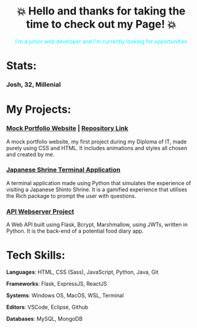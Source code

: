 <div align="center">

# 💥 Hello and thanks for taking the time to check out my Page! 💥
<span style="color:cyan"> I'm a junior web developer and I'm currently looking for opportunities </span>

</div>

# Stats:

### Josh, 32, Millenial

# My Projects:

### [Mock Portfolio Website](https://stupendous-cheesecake-e19ba6.netlify.app/) | [Repository Link](https://github.com/O-App-Pesi/fluffy-couscous)

A mock portfolio website, my first project during my Diploma of IT, made purely using CSS and HTML. It includes animations and styles all chosen and created by me.

### [Japanese Shrine Terminal Application](https://github.com/O-App-Pesi/JT_T1A3)

A terminal application made using Python that simulates the experience of visiting a Japanese Shinto Shrine. It is a gamified experience that utilises the Rich package to prompt the user with questions.

### [API Webserver Project](https://github.com/O-App-Pesi/apiwebserver)

A Web API built using Flask, Bcrypt, Marshmallow, using JWTs, written in Python. It is the back-end of a potential food diary app.

# Tech Skills:

**Languages**: HTML, CSS (Sass), JavaScript, Python, Java, Git

**Frameworks**: Flask, ExpressJS, ReactJS

**Systems**: Windows OS, MacOS, WSL, Terminal

**Editors**: VSCode, Eclipse, Github

**Databases**: MySQL, MongoDB

